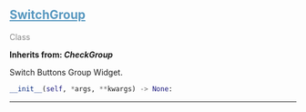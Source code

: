 

## <h2 style="color: #5697bf;"><u>SwitchGroup</u></h2>

<span style="color: #888;">Class</span>

**Inherits from: _CheckGroup_**

Switch Buttons Group Widget.

```python
__init__(self, *args, **kwargs) -> None:
```

---